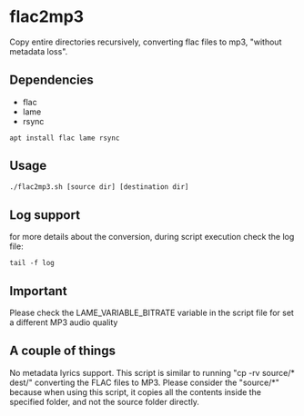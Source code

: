 # flac2mp3
Copy entire directories recursively, converting flac files to mp3, "without metadata loss".


## Dependencies
- flac
- lame
- rsync

```
apt install flac lame rsync
```

## Usage
```bash
./flac2mp3.sh [source dir] [destination dir]
```

## Log support
for more details about the conversion, during script execution check the log file:
```
tail -f log
```

## Important
Please check the LAME_VARIABLE_BITRATE variable in the script file for set a different MP3 audio quality

## A couple of things
No metadata lyrics support.
This script is similar to running "cp -rv source/* dest/" converting the FLAC files to MP3.
Please consider the "source/*" because when using this script, it copies all the contents inside the specified folder, and not the source folder directly.


